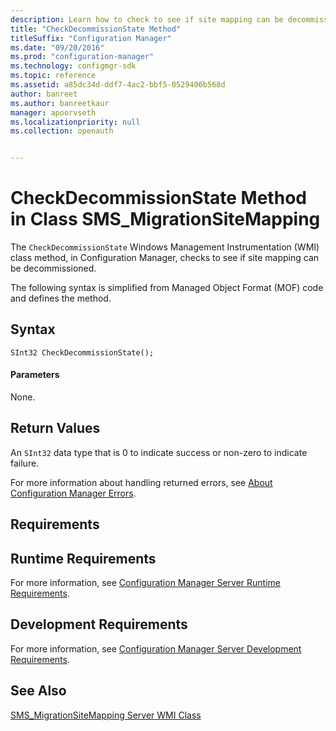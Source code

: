 ```yaml
---
description: Learn how to check to see if site mapping can be decommissioned using CheckDecommissionState class method.
title: "CheckDecommissionState Method"
titleSuffix: "Configuration Manager"
ms.date: "09/20/2016"
ms.prod: "configuration-manager"
ms.technology: configmgr-sdk
ms.topic: reference
ms.assetid: a85dc34d-ddf7-4ac2-bbf5-0529406b568d
author: banreet
ms.author: banreetkaur
manager: apoorvseth
ms.localizationpriority: null
ms.collection: openauth


---
```

# CheckDecommissionState Method in Class SMS_MigrationSiteMapping
The `CheckDecommissionState` Windows Management Instrumentation (WMI) class method, in Configuration Manager, checks to see if site mapping can be decommissioned.  

 The following syntax is simplified from Managed Object Format (MOF) code and defines the method.  

## Syntax  

```  
SInt32 CheckDecommissionState();  
```  

#### Parameters  
 None.  

## Return Values  
 An  `SInt32` data type that is 0 to indicate success or non-zero to indicate failure.  

 For more information about handling returned errors, see [About Configuration Manager Errors](../../../../develop/core/understand/about-configuration-manager-errors.md).  

## Requirements  

## Runtime Requirements  
 For more information, see [Configuration Manager Server Runtime Requirements](../../../../develop/core/reqs/server-runtime-requirements.md).  

## Development Requirements  
 For more information, see [Configuration Manager Server Development Requirements](../../../../develop/core/reqs/server-development-requirements.md).  

## See Also  
 [SMS_MigrationSiteMapping Server WMI Class](../../../../develop/reference/core/migration/sms_migrationsitemapping-server-wmi-class.md)
